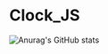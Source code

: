 # Clock_JS
![Anurag's GitHub stats](https://github-readme-stats.vercel.app/api?username=anuraghazra&show_icons=true&theme=radical)

